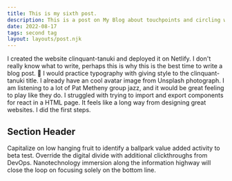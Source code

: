 ```yaml
---
title: This is my sixth post.
description: This is a post on My Blog about touchpoints and circling wagons.
date: 2022-08-17
tags: second tag
layout: layouts/post.njk
---
```

I created the website clinquant-tanuki and deployed it on Netlify. I don't really know what to write, perhaps this is why this is the best time to write a blog post. 🦀 I would practice typography with giving style to the clinquant-tanuki title. I already have an cool avatar image from Unsplash photograph. I am listening to a lot of Pat Metheny group jazz, and it would be great feeling to play like they do. I struggled with trying to import and export components for react in a HTML page. It feels like a long way from designing great websites. I did the first steps. 

## Section Header

Capitalize on low hanging fruit to identify a ballpark value added activity to beta test. Override the digital divide with additional clickthroughs from DevOps. Nanotechnology immersion along the information highway will close the loop on focusing solely on the bottom line.

